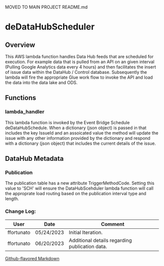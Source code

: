 MOVED TO MAIN PROJECT README.md

# deDataHubScheduler
## Overview
This AWS lambda function handles Data Hub feeds that are scheduled for execution. For example data that is pulled from an API on an given interval (Pulling Google Analytics data every 4 hours) and then facilitates the insert of issue data within the DataHub / Control database. Subsequently the lambda will fire the appropriate Glue work flow to invoke the API and load the data into the data lake and ODS.

## Functions

### lambda_handler
 This lambda function is invoked by the Event Bridge Schedule deDataHubSchedule. When a dictionary (json object) is passed in that includes the key IssueId and an assoicated value the method will update the issue with any other information provided by the dictionary and respond with a dictionary (json object) that includes the current details of the issue.

 ## DataHub Metadata
 ### Publication
The publication table has a new attribute TriggerMethodCode. Setting this value to 'SCH' will ensure the DataHubScehduler lambda function will call the approprate load routing based on the publication interval type and length.


### Change Log:
| User       | Date       | Comment                                                                     |
|------------|------------|-----------------------------------------------------------------------------|
| ffortunato | 05/24/2023 | Initial Iteration. |
| ffortunato | 06/20/2023 | Additional details regarding publication data. |

[Github-flavored Markdown](https://guides.github.com/features/mastering-markdown/)